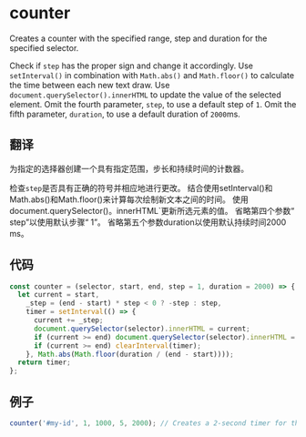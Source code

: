 # counter

Creates a counter with the specified range, step and duration for the specified selector.

Check if `step` has the proper sign and change it accordingly.
Use `setInterval()` in combination with `Math.abs()` and `Math.floor()` to calculate the time between each new text draw.
Use `document.querySelector().innerHTML` to update the value of the selected element.
Omit the fourth parameter, `step`, to use a default step of `1`.
Omit the fifth parameter, `duration`, to use a default duration of `2000`ms.

## 翻译

为指定的选择器创建一个具有指定范围，步长和持续时间的计数器。

检查`step`是否具有正确的符号并相应地进行更改。
结合使用setInterval()和Math.abs()和Math.floor()来计算每次绘制新文本之间的时间。
使用document.querySelector()。innerHTML`更新所选元素的值。
省略第四个参数“ step”以使用默认步骤“ 1”。
省略第五个参数duration以使用默认持续时间2000 ms。

## 代码

```js
const counter = (selector, start, end, step = 1, duration = 2000) => {
  let current = start,
    _step = (end - start) * step < 0 ? -step : step,
    timer = setInterval(() => {
      current += _step;
      document.querySelector(selector).innerHTML = current;
      if (current >= end) document.querySelector(selector).innerHTML = end;
      if (current >= end) clearInterval(timer);
    }, Math.abs(Math.floor(duration / (end - start))));
  return timer;
};
```

## 例子

```js
counter('#my-id', 1, 1000, 5, 2000); // Creates a 2-second timer for the element with id="my-id"
```
